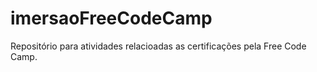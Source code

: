 # imersaoFreeCodeCamp
Repositório para atividades relacioadas as certificações pela Free Code Camp.
